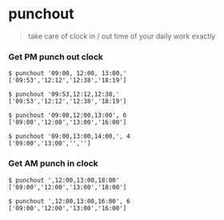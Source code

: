 # punchout
> take care of clock in / out time of your daily work exactly

### Get PM punch out clock
```
$ punchout '09:00, 12:00, 13:00,'
['09:53','12:12','12:38','18:19']

$ punchout '09:53,12:12,12:38,'
['09:53','12:12','12:38','18:19']

$ punchout '09:00,12:00,13:00', 6
['09:00','12:00','13:00','16:00']

$ punchout '09:00,13:00,14:00,', 4
['09:00','13:00','','']
```

### Get AM punch in clock
```
$ punchout ',12:00,13:00,18:00'
['09:00','12:00','13:00','18:00']

$ punchout ',12:00,13:00,16:00', 6
['09:00','12:00','13:00','16:00']
```